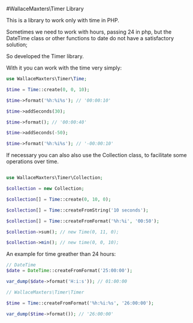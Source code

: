 #WallaceMaxters\Timer Library

This is a library to work only with time in PHP.

Sometimes we need to work with hours, passing 24 in php, but the DateTime class or other functions to date do not have a satisfactory solution;

So developed the Timer library.

With it you can work with the time very simply:


```php
use WallaceMaxters\Timer\Time;

$time = Time::create(0, 0, 10);

$time->format('%h:%i%s'); // '00:00:10'

$time->addSeconds(30);

$time->format(); // '00:00:40'

$time->addSeconds(-50);

$time->format('%h:%i%s'); // '-00:00:10'

```

If necessary you can also also use the Collection class, to facilitate some operations over time.

```php

use WallaceMaxters\Timer\Collection;

$collection = new Collection;

$collection[] = Time::create(0, 10, 0);

$collection[] = Time::createFromString('10 seconds');

$collection[] = Time::createFromFormat('%h:%i', '00:50');

$collection->sum(); // new Time(0, 11, 0);

$collection->min(); // new time(0, 0, 10); 

```

An example for time greather than 24 hours:

```php
// DateTime
$date = DateTime::createFromFormat('25:00:00');

var_dump($date->format('H:i:s')); // 01:00:00

// WallaceMaxters\Timer\Timer

$time = Time::createFromFormat('%h:%i:%s', '26:00:00');

var_dump($time->format()); // '26:00:00'

```
